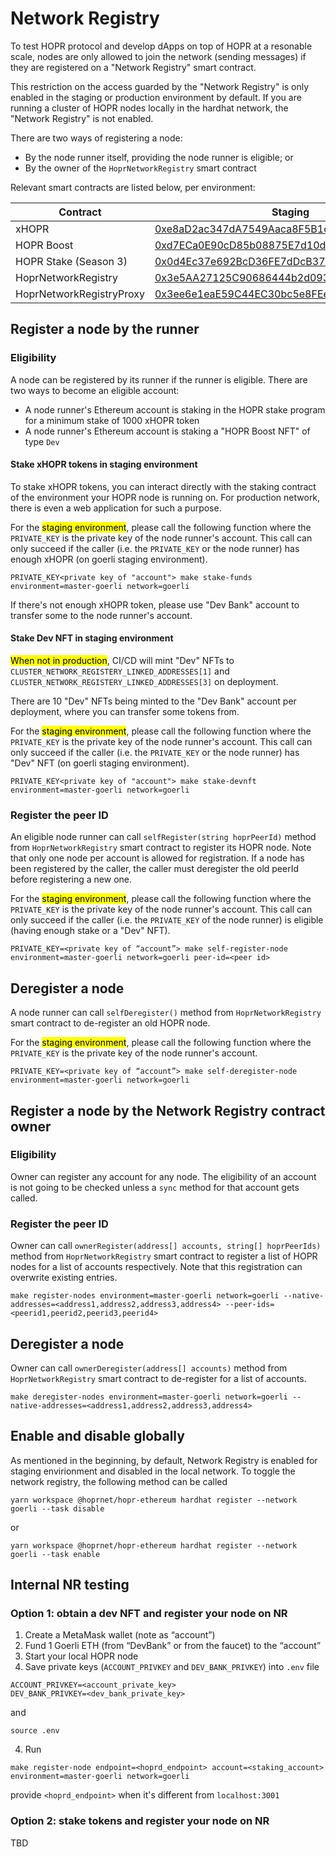 # Network Registry

To test HOPR protocol and develop dApps on top of HOPR at a resonable scale, nodes are only allowed to join the network (sending messages) if they are registered on a "Network Registry" smart contract.

This restriction on the access guarded by the "Network Registry" is only enabled in the staging or production environment by default. If you are running a cluster of HOPR nodes locally in the hardhat network, the "Network Registry" is not enabled.

There are two ways of registering a node:

- By the node runner itself, providing the node runner is eligible; or
- By the owner of the `HoprNetworkRegistry` smart contract

Relevant smart contracts are listed below, per environment:

| Contract                 | Staging                                                                                                                      | Production                                                                                                                           |
| ------------------------ | ---------------------------------------------------------------------------------------------------------------------------- | ------------------------------------------------------------------------------------------------------------------------------------ |
| xHOPR                    | [0xe8aD2ac347dA7549Aaca8F5B1c5Bf979d85bC78F](https://goerli.etherscan.io/token/0xe8aD2ac347dA7549Aaca8F5B1c5Bf979d85bC78F)   | [0xD057604A14982FE8D88c5fC25Aac3267eA142a08](https://blockscout.com/xdai/mainnet/address/0xD057604A14982FE8D88c5fC25Aac3267eA142a08) |
| HOPR Boost               | [0xd7ECa0E90cD85b08875E7d10d4D25B274C6CC549](https://goerli.etherscan.io/token/0xd7eca0e90cd85b08875e7d10d4d25b274c6cc549)   | [0x43d13D7B83607F14335cF2cB75E87dA369D056c7](https://blockscout.com/xdai/mainnet/address/0x43d13D7B83607F14335cF2cB75E87dA369D056c7) |
| HOPR Stake (Season 3)    | [0x0d4Ec37e692BcD36FE7dDcB37a14358d7F44d72C](https://goerli.etherscan.io/address/0x0d4Ec37e692BcD36FE7dDcB37a14358d7F44d72C) | [0xae933331ef0bE122f9499512d3ed4Fa3896DCf20](https://blockscout.com/xdai/mainnet/address/0xae933331ef0bE122f9499512d3ed4Fa3896DCf20) |
| HoprNetworkRegistry      | [0x3e5AA27125C90686444b2d093BFe9b843E82D2F5](https://goerli.etherscan.io/address/0x3e5AA27125C90686444b2d093BFe9b843E82D2F5) |                                                                                                                                      |
| HoprNetworkRegistryProxy | [0x3ee6e1eaE59C44EC30bc5e8FEeE587f95C9F2626](https://goerli.etherscan.io/address/0x3ee6e1eaE59C44EC30bc5e8FEeE587f95C9F2626) |                                                                                                                                      |

## Register a node by the runner

### Eligibility

A node can be registered by its runner if the runner is eligible. There are two ways to become an eligible account:

- A node runner's Ethereum account is staking in the HOPR stake program for a minimum stake of 1000 xHOPR token
- A node runner's Ethereum account is staking a "HOPR Boost NFT" of type `Dev`

#### Stake xHOPR tokens in staging environment

To stake xHOPR tokens, you can interact directly with the staking contract of the environment your HOPR node is running on. For production network, there is even a web application for such a purpose.

For the <mark>staging environment</mark>, please call the following function where the `PRIVATE_KEY` is the private key of the node runner's account. This call can only succeed if the caller (i.e. the `PRIVATE_KEY` or the node runner) has enough xHOPR (on goerli staging environment).

```
PRIVATE_KEY<private key of "account"> make stake-funds environment=master-goerli network=goerli
```

If there's not enough xHOPR token, please use "Dev Bank" account to transfer some to the node runner's account.

#### Stake Dev NFT in staging environment

<mark>When not in production</mark>, CI/CD will mint "Dev" NFTs to `CLUSTER_NETWORK_REGISTERY_LINKED_ADDRESSES[1]` and `CLUSTER_NETWORK_REGISTERY_LINKED_ADDRESSES[3]` on deployment.

There are 10 "Dev" NFTs being minted to the "Dev Bank" account per deployment, where you can transfer some tokens from.

For the <mark>staging environment</mark>, please call the following function where the `PRIVATE_KEY` is the private key of the node runner's account. This call can only succeed if the caller (i.e. the `PRIVATE_KEY` or the node runner) has "Dev" NFT (on goerli staging environment).

```
PRIVATE_KEY<private key of "account"> make stake-devnft environment=master-goerli network=goerli
```

### Register the peer ID

An eligible node runner can call `selfRegister(string hoprPeerId)` method from `HoprNetworkRegistry` smart contract to register its HOPR node. Note that only one node per account is allowed for registration. If a node has been registered by the caller, the caller must deregister the old peerId before registering a new one.

For the <mark>staging environment</mark>, please call the following function where the `PRIVATE_KEY` is the private key of the node runner's account. This call can only succeed if the caller (i.e. the `PRIVATE_KEY` of the node runner) is eligible (having enough stake or a "Dev" NFT).

```
PRIVATE_KEY=<private key of “account”> make self-register-node environment=master-goerli network=goerli peer-id=<peer id>
```

## Deregister a node

A node runner can call `selfDeregister()` method from `HoprNetworkRegistry` smart contract to de-register an old HOPR node.

For the <mark>staging environment</mark>, please call the following function where the `PRIVATE_KEY` is the private key of the node runner's account.

```
PRIVATE_KEY=<private key of “account”> make self-deregister-node environment=master-goerli network=goerli
```

## Register a node by the Network Registry contract owner

### Eligibility

Owner can register any account for any node. The eligibility of an account is not going to be checked unless a `sync` method for that account gets called.

### Register the peer ID

Owner can call `ownerRegister(address[] accounts, string[] hoprPeerIds)` method from `HoprNetworkRegistry` smart contract to register a list of HOPR nodes for a list of accounts respectively. Note that this registration can overwrite existing entries.

```
make register-nodes environment=master-goerli network=goerli --native-addresses=<address1,address2,address3,address4> --peer-ids=<peerid1,peerid2,peerid3,peerid4> 
```

## Deregister a node

Owner can call `ownerDeregister(address[] accounts)` method from `HoprNetworkRegistry` smart contract to de-register for a list of accounts.

```
make deregister-nodes environment=master-goerli network=goerli --native-addresses=<address1,address2,address3,address4>
```

## Enable and disable globally

As mentioned in the beginning, by default, Network Registry is enabled for staging envirionment and disabled in the local network.
To toggle the network registry, the following method can be called

```
yarn workspace @hoprnet/hopr-ethereum hardhat register --network goerli --task disable
```

or

```
yarn workspace @hoprnet/hopr-ethereum hardhat register --network goerli --task enable
```

## Internal NR testing 

### Option 1: obtain a dev NFT and register your node on NR

1. Create a MetaMask wallet (note as “account”)
2. Fund 1 Goerli ETH (from “DevBank” or from the faucet) to the “account”
3. Start your local HOPR node
4. Save private keys (`ACCOUNT_PRIVKEY` and `DEV_BANK_PRIVKEY`) into `.env` file

```
ACCOUNT_PRIVKEY=<account_private_key>
DEV_BANK_PRIVKEY=<dev_bank_private_key>
```

and

```
source .env
```

4. Run

```
make register-node endpoint=<hoprd_endpoint> account=<staking_account> environment=master-goerli network=goerli
```

provide `<hoprd_endpoint>` when it's different from `localhost:3001`

### Option 2: stake tokens and register your node on NR

TBD